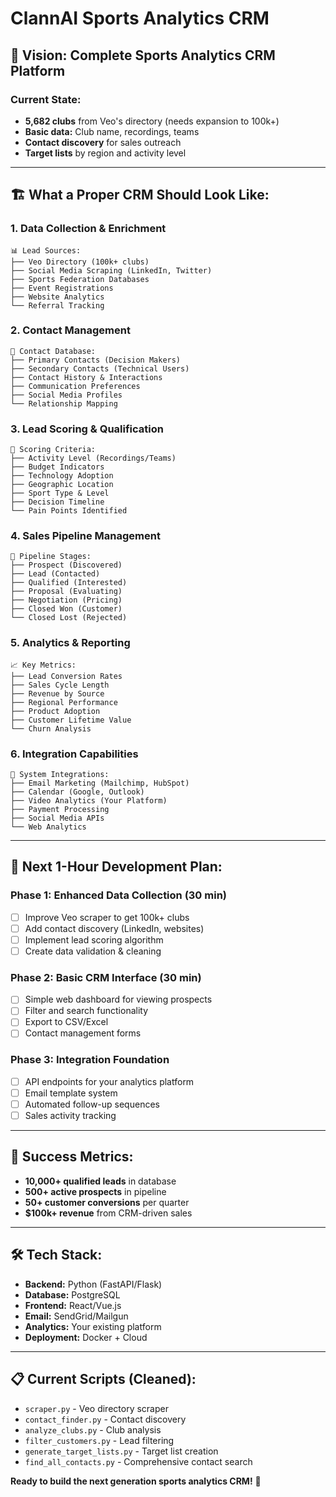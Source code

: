 # ClannAI Sports Analytics CRM

## 🎯 Vision: Complete Sports Analytics CRM Platform

### **Current State:**
- **5,682 clubs** from Veo's directory (needs expansion to 100k+)
- **Basic data:** Club name, recordings, teams
- **Contact discovery** for sales outreach
- **Target lists** by region and activity level

---

## 🏗️ **What a Proper CRM Should Look Like:**

### **1. Data Collection & Enrichment**
```
📊 Lead Sources:
├── Veo Directory (100k+ clubs)
├── Social Media Scraping (LinkedIn, Twitter)
├── Sports Federation Databases
├── Event Registrations
├── Website Analytics
└── Referral Tracking
```

### **2. Contact Management**
```
👥 Contact Database:
├── Primary Contacts (Decision Makers)
├── Secondary Contacts (Technical Users)
├── Contact History & Interactions
├── Communication Preferences
├── Social Media Profiles
└── Relationship Mapping
```

### **3. Lead Scoring & Qualification**
```
🎯 Scoring Criteria:
├── Activity Level (Recordings/Teams)
├── Budget Indicators
├── Technology Adoption
├── Geographic Location
├── Sport Type & Level
├── Decision Timeline
└── Pain Points Identified
```

### **4. Sales Pipeline Management**
```
🔄 Pipeline Stages:
├── Prospect (Discovered)
├── Lead (Contacted)
├── Qualified (Interested)
├── Proposal (Evaluating)
├── Negotiation (Pricing)
├── Closed Won (Customer)
└── Closed Lost (Rejected)
```

### **5. Analytics & Reporting**
```
📈 Key Metrics:
├── Lead Conversion Rates
├── Sales Cycle Length
├── Revenue by Source
├── Regional Performance
├── Product Adoption
├── Customer Lifetime Value
└── Churn Analysis
```

### **6. Integration Capabilities**
```
🔗 System Integrations:
├── Email Marketing (Mailchimp, HubSpot)
├── Calendar (Google, Outlook)
├── Video Analytics (Your Platform)
├── Payment Processing
├── Social Media APIs
└── Web Analytics
```

---

## 🚀 **Next 1-Hour Development Plan:**

### **Phase 1: Enhanced Data Collection (30 min)**
- [ ] Improve Veo scraper to get 100k+ clubs
- [ ] Add contact discovery (LinkedIn, websites)
- [ ] Implement lead scoring algorithm
- [ ] Create data validation & cleaning

### **Phase 2: Basic CRM Interface (30 min)**
- [ ] Simple web dashboard for viewing prospects
- [ ] Filter and search functionality
- [ ] Export to CSV/Excel
- [ ] Contact management forms

### **Phase 3: Integration Foundation**
- [ ] API endpoints for your analytics platform
- [ ] Email template system
- [ ] Automated follow-up sequences
- [ ] Sales activity tracking

---

## 🎯 **Success Metrics:**
- **10,000+ qualified leads** in database
- **500+ active prospects** in pipeline
- **50+ customer conversions** per quarter
- **$100k+ revenue** from CRM-driven sales

---

## 🛠️ **Tech Stack:**
- **Backend:** Python (FastAPI/Flask)
- **Database:** PostgreSQL
- **Frontend:** React/Vue.js
- **Email:** SendGrid/Mailgun
- **Analytics:** Your existing platform
- **Deployment:** Docker + Cloud

---

## 📋 **Current Scripts (Cleaned):**
- `scraper.py` - Veo directory scraper
- `contact_finder.py` - Contact discovery
- `analyze_clubs.py` - Club analysis
- `filter_customers.py` - Lead filtering
- `generate_target_lists.py` - Target list creation
- `find_all_contacts.py` - Comprehensive contact search

**Ready to build the next generation sports analytics CRM!** 🚀 